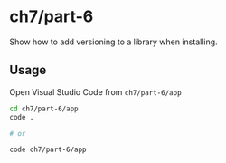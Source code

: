 # ch7/part-6

Show how to add versioning to a library when installing.

## Usage

Open Visual Studio Code from `ch7/part-6/app`

```bash
cd ch7/part-6/app
code .

# or

code ch7/part-6/app
```
